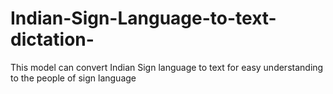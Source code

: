 # Indian-Sign-Language-to-text-dictation-
This model can convert Indian Sign language to text  for easy understanding to the people of sign language
